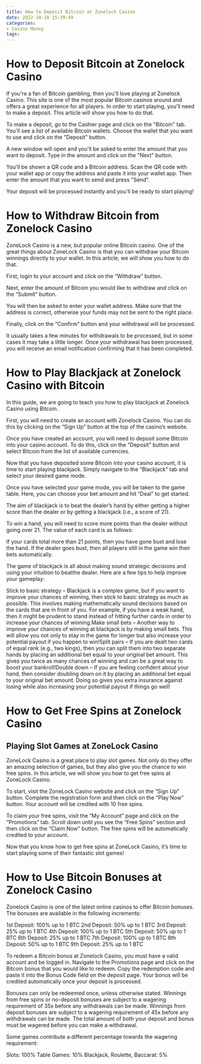 ```yaml
---
title: How to Deposit Bitcoin at Zonelock Casino
date: 2022-10-18 15:39:49
categories:
- Casino Money
tags:
---
```



#  How to Deposit Bitcoin at Zonelock Casino

If you're a fan of Bitcoin gambling, then you'll love playing at Zonelock Casino. This site is one of the most popular Bitcoin casinos around and offers a great experience for all players. In order to start playing, you'll need to make a deposit. This article will show you how to do that.

To make a deposit, go to the Cashier page and click on the "Bitcoin" tab. You'll see a list of available Bitcoin wallets. Choose the wallet that you want to use and click on the "Deposit" button.

A new window will open and you'll be asked to enter the amount that you want to deposit. Type in the amount and click on the "Next" button.

You'll be shown a QR code and a Bitcoin address. Scan the QR code with your wallet app or copy the address and paste it into your wallet app. Then enter the amount that you want to send and press "Send".

Your deposit will be processed instantly and you'll be ready to start playing!

#  How to Withdraw Bitcoin from Zonelock Casino

ZoneLock Casino is a new, but popular online Bitcoin casino. One of the great things about ZoneLock Casino is that you can withdraw your Bitcoin winnings directly to your wallet. In this article, we will show you how to do that.

First, login to your account and click on the “Withdraw” button.

Next, enter the amount of Bitcoin you would like to withdraw and click on the “Submit” button.

You will then be asked to enter your wallet address. Make sure that the address is correct, otherwise your funds may not be sent to the right place.

Finally, click on the “Confirm” button and your withdrawal will be processed.

It usually takes a few minutes for withdrawals to be processed, but in some cases it may take a little longer. Once your withdrawal has been processed, you will receive an email notification confirming that it has been completed.

#  How to Play Blackjack at Zonelock Casino with Bitcoin

In this guide, we are going to teach you how to play blackjack at Zonelock Casino using Bitcoin.

First, you will need to create an account with Zonelock Casino. You can do this by clicking on the “Sign Up” button at the top of the casino’s website.

Once you have created an account, you will need to deposit some Bitcoin into your casino account. To do this, click on the “Deposit” button and select Bitcoin from the list of available currencies.

Now that you have deposited some Bitcoin into your casino account, it is time to start playing blackjack. Simply navigate to the “Blackjack” tab and select your desired game mode.

Once you have selected your game mode, you will be taken to the game table. Here, you can choose your bet amount and hit “Deal” to get started.

The aim of blackjack is to beat the dealer’s hand by either getting a higher score than the dealer or by getting a blackjack (i.e., a score of 21).

To win a hand, you will need to score more points than the dealer without going over 21. The value of each card is as follows:

















If your cards total more than 21 points, then you have gone bust and lose the hand. If the dealer goes bust, then all players still in the game win their bets automatically.

The game of blackjack is all about making sound strategic decisions and using your intuition to beatthe dealer. Here are a few tips to help improve your gameplay:

Stick to basic strategy – Blackjack is a complex game, but if you want to improve your chances of winning, then stick to basic strategy as much as possible. This involves making mathematically sound decisions based on the cards that are in front of you. For example, if you have a weak hand, then it might be prudent to stand instead of hitting further cards in order to increase your chances of winning.Make small bets – Another way to improve your chances of winning at blackjack is by making small bets. This will allow you not only to stay in the game for longer but also increase your potential payout if you happen to win!Split pairs – If you are dealt two cards of equal rank (e.g., two kings), then you can split them into two separate hands by placing an additional bet equal to your original bet amount. This gives you twice as many chances of winning and can be a great way to boost your bankroll!Double down – If you are feeling confident about your hand, then consider doubling down on it by placing an additional bet equal to your original bet amount. Doing so gives you extra insurance against losing while also increasing your potential payout if things go well!

#  How to Get Free Spins at Zonelock Casino

## Playing Slot Games at ZoneLock Casino

ZoneLock Casino is a great place to play slot games. Not only do they offer an amazing selection of games, but they also give you the chance to win free spins. In this article, we will show you how to get free spins at ZoneLock Casino.

To start, visit the ZoneLock Casino website and click on the “Sign Up” button. Complete the registration form and then click on the “Play Now” button. Your account will be credited with 10 free spins.

To claim your free spins, visit the “My Account” page and click on the “Promotions” tab. Scroll down until you see the “Free Spins” section and then click on the “Claim Now” button. The free spins will be automatically credited to your account.

Now that you know how to get free spins at ZoneLock Casino, it’s time to start playing some of their fantastic slot games!

#  How to Use Bitcoin Bonuses at Zonelock Casino

Zonelock Casino is one of the latest online casinos to offer Bitcoin bonuses. The bonuses are available in the following increments:

1st Deposit: 100% up to 1 BTC
2nd Deposit: 50% up to 1 BTC
3rd Deposit: 25% up to 1 BTC
4th Deposit: 100% up to 1 BTC
5th Deposit: 50% up to 1 BTC
6th Deposit: 25% up to 1 BTC
7th Deposit: 100% up to 1 BTC
8th Deposit: 50% up to 1 BTC
9th Deposit: 25% up to 1 BTC

  To redeem a Bitcoin bonus at Zonelock Casino, you must have a valid account and be logged in. Navigate to the Promotions page and click on the Bitcoin bonus that you would like to redeem. Copy the redemption code and paste it into the Bonus Code field on the deposit page. Your bonus will be credited automatically once your deposit is processed.

 Bonuses can only be redeemed once, unless otherwise stated. Winnings from free spins or no-deposit bonuses are subject to a wagering requirement of 35x before any withdrawals can be made. Winnings from deposit bonuses are subject to a wagering requirement of 45x before any withdrawals can be made. The total amount of both your deposit and bonus must be wagered before you can make a withdrawal.

 Some games contribute a different percentage towards the wagering requirement: 

 Slots: 100% 
Table Games: 10% 
Blackjack, Roulette, Baccarat: 5%